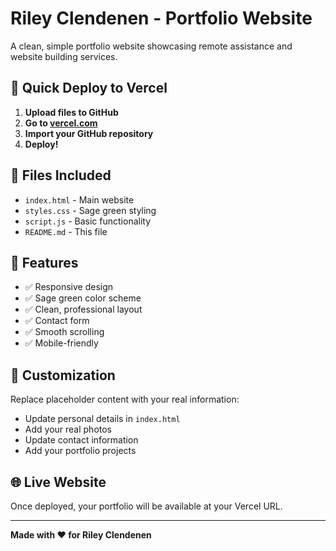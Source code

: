 # Riley Clendenen - Portfolio Website

A clean, simple portfolio website showcasing remote assistance and website building services.

## 🚀 Quick Deploy to Vercel

1. **Upload files to GitHub**
2. **Go to [vercel.com](https://vercel.com)**
3. **Import your GitHub repository**
4. **Deploy!**

## 📁 Files Included

- `index.html` - Main website
- `styles.css` - Sage green styling
- `script.js` - Basic functionality
- `README.md` - This file

## 🎨 Features

- ✅ Responsive design
- ✅ Sage green color scheme
- ✅ Clean, professional layout
- ✅ Contact form
- ✅ Smooth scrolling
- ✅ Mobile-friendly

## 📝 Customization

Replace placeholder content with your real information:
- Update personal details in `index.html`
- Add your real photos
- Update contact information
- Add your portfolio projects

## 🌐 Live Website

Once deployed, your portfolio will be available at your Vercel URL.

---

**Made with ❤️ for Riley Clendenen**